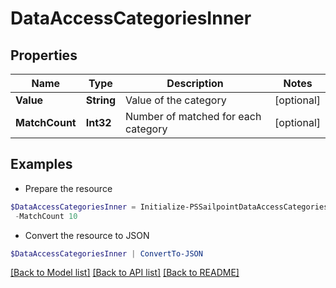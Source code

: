 # DataAccessCategoriesInner
## Properties

Name | Type | Description | Notes
------------ | ------------- | ------------- | -------------
**Value** | **String** | Value of the category | [optional] 
**MatchCount** | **Int32** | Number of matched for each category | [optional] 

## Examples

- Prepare the resource
```powershell
$DataAccessCategoriesInner = Initialize-PSSailpointDataAccessCategoriesInner  -Value email-7 `
 -MatchCount 10
```

- Convert the resource to JSON
```powershell
$DataAccessCategoriesInner | ConvertTo-JSON
```

[[Back to Model list]](../README.md#documentation-for-models) [[Back to API list]](../README.md#documentation-for-api-endpoints) [[Back to README]](../README.md)

